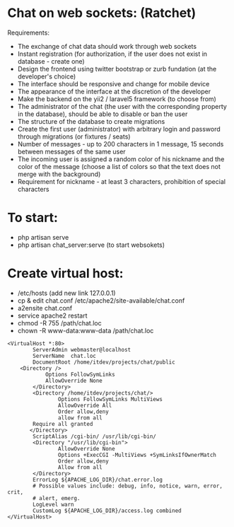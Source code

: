 # Chat on web sockets: (Ratchet)

Requirements:
- The exchange of chat data should work through web sockets
- Instant registration (for authorization, if the user does not exist in database - create one)
- Design the frontend using twitter bootstrap or zurb fundation (at the developer's choice)
- The interface should be responsive and change for mobile device
- The appearance of the interface at the discretion of the developer
- Make the backend on the yii2 / laravel5 framework (to choose from)
- The administrator of the chat (the user with the corresponding property in the database), should be able to disable or ban the user
- The structure of the database to create migrations
- Create the first user (administrator) with arbitrary login and password through migrations (or fixtures / seats)
- Number of messages - up to 200 characters in 1 message, 15 seconds between messages of the same user
- The incoming user is assigned a random color of his nickname and the color of the message (choose a list of colors so that the text does not merge with the background)
- Requirement for nickname - at least 3 characters, prohibition of special characters

# To start:
- php artisan serve
- php artisan chat_server:serve (to start websokets)


# Create virtual host: 
- /etc/hosts (add new link 127.0.0.1)
- cp & edit chat.conf /etc/apache2/site-available/chat.conf
- a2ensite chat.conf
- service apache2 restart
- chmod -R 755 /path/chat.loc
- chown -R www-data:www-data /path/chat.loc

```
<VirtualHost *:80>
        ServerAdmin webmaster@localhost
        ServerName  chat.loc
        DocumentRoot /home/itdev/projects/chat/public
	<Directory />
            Options FollowSymLinks
            AllowOverride None
        </Directory>
        <Directory /home/itdev/projects/chat/>
                Options FollowSymLinks MultiViews
                AllowOverride All
                Order allow,deny
                allow from all
		Require all granted
       </Directory>
        ScriptAlias /cgi-bin/ /usr/lib/cgi-bin/
        <Directory "/usr/lib/cgi-bin">
                AllowOverride None
                Options +ExecCGI -MultiViews +SymLinksIfOwnerMatch
                Order allow,deny
                Allow from all
        </Directory>
        ErrorLog ${APACHE_LOG_DIR}/chat.error.log
        # Possible values include: debug, info, notice, warn, error, crit,
        # alert, emerg.
        LogLevel warn
        CustomLog ${APACHE_LOG_DIR}/access.log combined
</VirtualHost>
```
